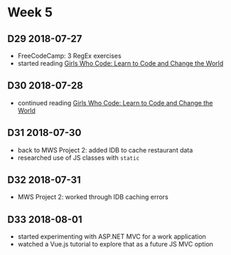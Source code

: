 # Week 5

## D29 2018-07-27

- FreeCodeCamp: 3 RegEx exercises
- started reading [Girls Who Code: Learn to Code and Change the World](https://www.goodreads.com/book/show/34117261-girls-who-code)

## D30 2018-07-28

- continued reading [Girls Who Code: Learn to Code and Change the World](https://www.goodreads.com/book/show/34117261-girls-who-code)

## D31 2018-07-30

- back to MWS Project 2: added IDB to cache restaurant data
- researched use of JS classes with `static`

## D32 2018-07-31

- MWS Project 2: worked through IDB caching errors

## D33 2018-08-01

- started experimenting with ASP.NET MVC for a work application
- watched a Vue.js tutorial to explore that as a future JS MVC option
